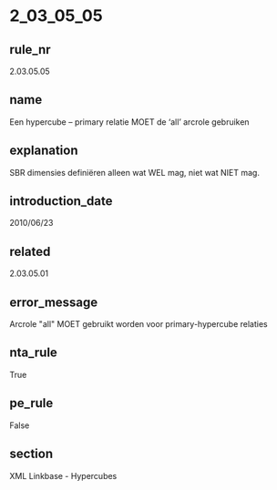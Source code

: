 # 2_03_05_05

## rule_nr
2.03.05.05

## name
Een hypercube – primary relatie MOET de ‘all’ arcrole gebruiken

## explanation
SBR dimensies definiëren alleen wat WEL mag, niet wat NIET mag.

## introduction_date
2010/06/23

## related
2.03.05.01

## error_message
Arcrole &quot;all&quot; MOET gebruikt worden voor primary-hypercube relaties

## nta_rule
True

## pe_rule
False

## section
XML Linkbase - Hypercubes

